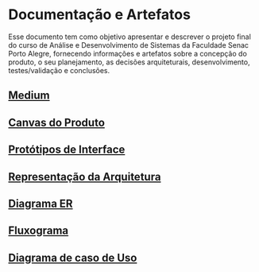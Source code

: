 # Documentação e Artefatos

Esse documento tem como objetivo apresentar e descrever o projeto final do curso de Análise e Desenvolvimento de Sistemas da Faculdade Senac Porto Alegre, fornecendo informações e artefatos sobre a concepção do produto, o seu planejamento, as decisões arquiteturais, desenvolvimento, testes/validação e conclusões.

## [Medium](https://medium.com/@rafaelferreira_61991/documentando-um-projeto-final-de-ads-d7685c799846)

## [Canvas do Produto](https://github.com/Rafa2Fz/ProjetoDeDesenvolvimento/wiki/Canvas-do-Produto)

## [Protótipos de Interface](https://github.com/Rafa2Fz/ProjetoDeDesenvolvimento/wiki/Prot%C3%B3tipos-de-Interface)

## [Representação da Arquitetura](https://github.com/Rafa2Fz/ProjetoDeDesenvolvimento/wiki/Representa%C3%A7%C3%A3o-da-Arquitetura)

## [Diagrama ER](https://github.com/Rafa2Fz/ProjetoDeDesenvolvimento/wiki/Diagrama-ER)

## [Fluxograma](https://github.com/Rafa2Fz/ProjetoDeDesenvolvimento/wiki/Fluxograma)

## [Diagrama de caso de Uso](https://github.com/Rafa2Fz/ProjetoDeDesenvolvimento/wiki/Diagrama-de-Caso-de-Uso)

